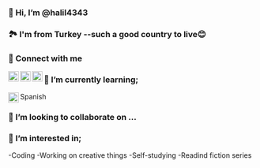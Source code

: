 ### 👋 Hi, I’m @halil4343

### 🏞️ I'm from Turkey --such a good country to live😊

### 🤝 Connect with me
<a href="https://www.linkedin.com/in/halil-özer-39b708291/"><img align="left" src="https://raw.githubusercontent.com/yushi1007/yushi1007/main/images/linkedin.svg" alt="Halil Özer | LinkedIn" width="21px"/></a>
<a href="https://www.instagram.com/halilozer434/"><img align="left" src="https://raw.githubusercontent.com/yushi1007/yushi1007/main/images/instagram.svg" alt="Halil Özer | Instagram" width="21px"/></a>
<a href="https://github.com/halil4343"><img align="left" src="https://github.githubassets.com/assets/GitHub-Mark-ea2971cee799.png" alt="Halil Özer | Github" width="21px"/></a>


### 🌱 I’m currently learning;
<img align="left" src="//upload.wikimedia.org/wikipedia/commons/thumb/1/18/ISO_C%2B%2B_Logo.svg/306px-ISO_C%2B%2B_Logo.svg.png" alt="C++ logo" width="21px"/>
<div>Spanish</div>

### 💞️ I’m looking to collaborate on ...

### 👀 I’m interested in;
-Coding
-Working on creative things
-Self-studying
-Readind fiction series
